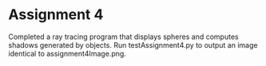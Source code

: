 # Assignment 4
Completed a ray tracing program that displays spheres and computes shadows generated by objects. Run testAssignment4.py to output an image identical to assignment4Image.png.
